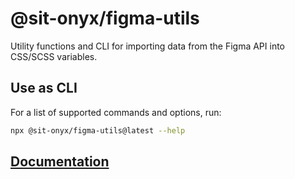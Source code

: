 # @sit-onyx/figma-utils

Utility functions and CLI for importing data from the Figma API into CSS/SCSS variables.

## Use as CLI

For a list of supported commands and options, run:

```sh
npx @sit-onyx/figma-utils@latest --help
```

## [Documentation](https://onyx.schwarz/packages/figma-utils.html)

